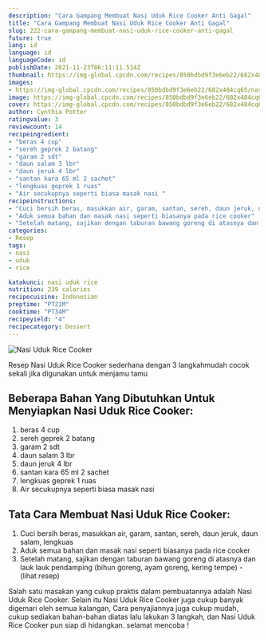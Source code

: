 ```yaml
---
description: "Cara Gampang Membuat Nasi Uduk Rice Cooker Anti Gagal"
title: "Cara Gampang Membuat Nasi Uduk Rice Cooker Anti Gagal"
slug: 222-cara-gampang-membuat-nasi-uduk-rice-cooker-anti-gagal
future: true
lang: id
language: id
languageCode: id
publishDate: 2021-11-23T06:11:11.514Z 
thumbnail: https://img-global.cpcdn.com/recipes/850bdbd9f3e6eb22/682x484cq65/nasi-uduk-rice-cooker-foto-resep-utama.png
images:
- https://img-global.cpcdn.com/recipes/850bdbd9f3e6eb22/682x484cq65/nasi-uduk-rice-cooker-foto-resep-utama.png
image: https://img-global.cpcdn.com/recipes/850bdbd9f3e6eb22/682x484cq65/nasi-uduk-rice-cooker-foto-resep-utama.png
cover: https://img-global.cpcdn.com/recipes/850bdbd9f3e6eb22/682x484cq65/nasi-uduk-rice-cooker-foto-resep-utama.png
author: Cynthia Potter
ratingvalue: 3
reviewcount: 14
recipeingredient:
- "beras 4 cup"
- "sereh geprek 2 batang"
- "garam 2 sdt"
- "daun salam 3 lbr"
- "daun jeruk 4 lbr"
- "santan kara 65 ml 2 sachet"
- "lengkuas geprek 1 ruas"
- "Air secukupnya seperti biasa masak nasi "
recipeinstructions:
- "Cuci bersih beras, masukkan air, garam, santan, sereh, daun jeruk, daun salam, lengkuas"
- "Aduk semua bahan dan masak nasi seperti biasanya pada rice cooker"
- "Setelah matang, sajikan dengan taburan bawang goreng di atasnya dan lauk lauk pendamping (bihun goreng, ayam goreng, kering tempe)           (lihat resep)"
categories:
- Resep
tags:
- nasi
- uduk
- rice

katakunci: nasi uduk rice 
nutrition: 239 calories
recipecuisine: Indonesian
preptime: "PT21M"
cooktime: "PT34M"
recipeyield: "4"
recipecategory: Dessert
---
```



![Nasi Uduk Rice Cooker](https://img-global.cpcdn.com/recipes/850bdbd9f3e6eb22/682x484cq65/nasi-uduk-rice-cooker-foto-resep-utama.png)

Resep Nasi Uduk Rice Cooker  sederhana dengan 3 langkahmudah cocok sekali jika digunakan untuk menjamu tamu

<!--inarticleads1-->

## Beberapa Bahan Yang Dibutuhkan Untuk Menyiapkan Nasi Uduk Rice Cooker:

1. beras 4 cup
1. sereh geprek 2 batang
1. garam 2 sdt
1. daun salam 3 lbr
1. daun jeruk 4 lbr
1. santan kara 65 ml 2 sachet
1. lengkuas geprek 1 ruas
1. Air secukupnya seperti biasa masak nasi 



<!--inarticleads2-->

## Tata Cara Membuat Nasi Uduk Rice Cooker:

1. Cuci bersih beras, masukkan air, garam, santan, sereh, daun jeruk, daun salam, lengkuas
1. Aduk semua bahan dan masak nasi seperti biasanya pada rice cooker
1. Setelah matang, sajikan dengan taburan bawang goreng di atasnya dan lauk lauk pendamping (bihun goreng, ayam goreng, kering tempe) -           (lihat resep)




Salah satu masakan yang cukup praktis dalam pembuatannya adalah  Nasi Uduk Rice Cooker. Selain itu  Nasi Uduk Rice Cooker  juga cukup banyak digemari oleh semua kalangan, Cara penyajiannya juga cukup mudah, cukup sediakan bahan-bahan diatas lalu lakukan 3 langkah, dan  Nasi Uduk Rice Cooker  pun siap di hidangkan. selamat mencoba !
